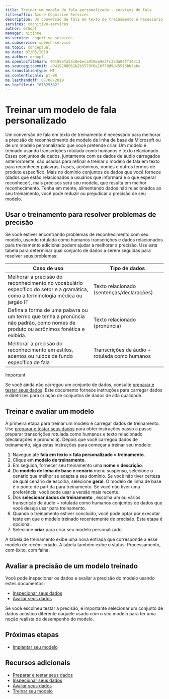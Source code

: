 ```yaml
---
title: Treinar um modelo de fala personalizado - serviços de fala
titlesuffix: Azure Cognitive Services
description: Um conversão de fala em texto de treinamento é necessário para melhorar a precisão do reconhecimento de modelo de linha de base da Microsoft ou de um modelo personalizado que você pretende criar. Um modelo é treinado usando transcrições rotulada como humanos e texto relacionado. Esses conjuntos de dados, juntamente com os dados de áudio carregados anteriormente, são usados para refinar e treinar o modelo de fala em texto para reconhecer palavras, frases, acrônimos, nomes e outros termos de produto específico.
services: cognitive-services
author: erhopf
manager: nitinme
ms.service: cognitive-services
ms.subservice: speech-service
ms.topic: conceptual
ms.date: 07/05/2019
ms.author: erhopf
ms.openlocfilehash: 49195efa54c8e6eca9186a9e2fc33da84ff34413
ms.sourcegitcommit: c0419208061b2b5579f6e16f78d9d45513bb7bbc
ms.translationtype: MT
ms.contentlocale: pt-BR
ms.lasthandoff: 07/08/2019
ms.locfileid: "67625382"
---
```

# <a name="train-a-model-for-custom-speech"></a>Treinar um modelo de fala personalizado

Um conversão de fala em texto de treinamento é necessário para melhorar a precisão do reconhecimento de modelo de linha de base da Microsoft ou de um modelo personalizado que você pretende criar. Um modelo é treinado usando transcrições rotulada como humanos e texto relacionado. Esses conjuntos de dados, juntamente com os dados de áudio carregados anteriormente, são usados para refinar e treinar o modelo de fala em texto para reconhecer palavras, frases, acrônimos, nomes e outros termos de produto específico. Mais no domínio conjuntos de dados que você fornece (dados que estão relacionados a usuários que informará e o que esperar reconhecer), mais precisos será seu modelo, que resulta em melhor reconhecimento. Tenha em mente, alimentando dados não relacionados ao seu treinamento, você pode reduzir ou prejudicar a precisão de seu modelo.

## <a name="use-training-to-resolve-accuracy-issues"></a>Usar o treinamento para resolver problemas de precisão

Se você estiver encontrando problemas de reconhecimento com seu modelo, usando rotulada como humanos transcrições e dados relacionados para treinamento adicional podem ajudar a melhorar a precisão. Use esta tabela para determinar qual conjunto de dados a serem seguidas para resolver seus problemas:

| Caso de uso | Tipo de dados |
|----------|-----------|
| Melhorar a precisão do reconhecimento no vocabulário específico do setor e a gramática, como a terminologia médica ou jargão IT | Texto relacionado (sentenças/declarações) |
| Defina a forma de uma palavra ou um termo que tenha a pronúncia não padrão, como nomes de produto ou acrônimos fonética e exibida. | Texto relacionado (pronúncia) |
| Melhorar a precisão do reconhecimento em estilos, acentos ou ruídos de fundo específica de fala | Transcrições de áudio + rotulada como humanos |
> [!IMPORTANT]
> Se você ainda não carregou um conjunto de dados, consulte [preparar e testar seus dados](how-to-custom-speech-test-data.md). Este documento fornece instruções para carregar dados e diretrizes para criação de conjuntos de dados de alta qualidade.

## <a name="train-and-evaluate-a-model"></a>Treinar e avaliar um modelo

A primeira etapa para treinar um modelo é carregar dados de treinamento. Use [preparar e testar seus dados](how-to-custom-speech-test-data.md) para obter instruções passo a passo preparar transcrições rotulada como humanos e texto relacionado (declarações e pronúncia). Depois que você carregou dados de treinamento, siga estas instruções para começar a treinar seu modelo:

1. Navegue até **fala em texto > fala personalizado > treinamento**.
2. Clique em **modelo de treinamento**.
3. Em seguida, fornecer seu treinamento uma **nome** e **descrição**.
4. Do **modelo de linha de base e cenário** menu suspenso, selecione o cenário que melhor se adapta a seu domínio. Se você não tiver certeza de qual cenário de escolha, selecione **geral**. O modelo de linha de base é o ponto de partida para treinamento. Se você não tiver uma preferência, você pode usar a versão mais recente.
5. Dos **selecionar dados de treinamento** , escolha um ou vários transcrição de áudio + rotulada como humanos conjuntos de dados que você deseja usar para treinamento.
6. Quando o treinamento estiver concluído, você pode optar por executar teste em que o modelo treinado recentemente de precisão. Esta etapa é opcional.
7. Selecione **criar** para criar seu modelo personalizado.

A tabela de treinamento exibe uma nova entrada que corresponde a esse modelo de recém-criado. A tabela também exibe o status:  Processamento, com êxito, com falha.

## <a name="evaluate-the-accuracy-of-a-trained-model"></a>Avaliar a precisão de um modelo treinado

Você pode inspecionar os dados e avaliar a precisão do modelo usando estes documentos:

* [Inspecionar seus dados](how-to-custom-speech-inspect-data.md)
* [Avaliar seus dados](how-to-custom-speech-evaluate-data.md)


Se você escolheu testar a precisão, é importante selecionar um conjunto de dados acústico diferente daquele usado com o seu modelo para ter uma noção realista de desempenho do modelo.

## <a name="next-steps"></a>Próximas etapas

* [Implantar seu modelo](how-to-custom-speech-deploy-model.md)

## <a name="additional-resources"></a>Recursos adicionais

* [Preparar e testar seus dados](how-to-custom-speech-test-data.md)
* [Inspecionar seus dados](how-to-custom-speech-inspect-data.md)
* [Avaliar seus dados](how-to-custom-speech-evaluate-data.md)
* [Treinar seu modelo](how-to-custom-speech-train-model.md)

